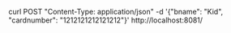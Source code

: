 curl  POST  "Content-Type: application/json" -d '{"bname": "Kid", "cardnumber": "1212121212121212"}' http://localhost:8081/
